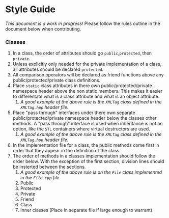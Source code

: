 # Style Guide
*This document is a work in progress!*
Please follow the rules outline in the document below when contributing.

### Classes
1. In a class, the order of attributes should go ```public```,```protected```, then ```private```.
1. Unless explicitly only needed for the private implementation of a class, all attributes should be declared ```protected```.
1. All comparison operators will be declared as friend functions above any public/protected/private class definitions.
1. Place ```static``` class attributes in there own public/protected/private namespace header above the non static members. This makes it easier to differentate what is a class attribute and what is an object attribute.
	1. *A good example of the above rule is the ```XMLTag``` class defined in the ```XMLTag.hpp``` header file.*
1. Place "pass through" interfaces under there own separate public/protected/private namespace header below the classes other methods. A "pass through" interface is used when inheritance is not an option, like the ```STL``` containers where virtual destructors are used.
	1. *A good example of the above rule is the ```XMLTag``` class defined in the ```XMLTag.hpp``` header file.*
1. In the implementation file for a class, the public methods come first in order that they appear in the definition of the class.
1. The order of methods in a classes implementation should follow the order below. With the exception of the first section, division lines should be insterted between the sections.
	1. *A good example of the above rule is on the ```File``` class implemented in the ```File.cpp``` file.*
	1. Public
	1. Protected
	1. Private
	1. Friend
	1. Class
	1. Inner classes (Place in separate file if large enough to warrant)
